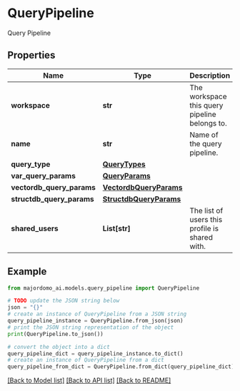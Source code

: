 # QueryPipeline

Query Pipeline

## Properties

Name | Type | Description | Notes
------------ | ------------- | ------------- | -------------
**workspace** | **str** | The workspace this query pipeline belongs to. | 
**name** | **str** | Name of the query pipeline. | 
**query_type** | [**QueryTypes**](QueryTypes.md) |  | 
**var_query_params** | [**QueryParams**](QueryParams.md) |  | [optional] 
**vectordb_query_params** | [**VectordbQueryParams**](VectordbQueryParams.md) |  | [optional] 
**structdb_query_params** | [**StructdbQueryParams**](StructdbQueryParams.md) |  | [optional] 
**shared_users** | **List[str]** | The list of users this profile is shared with. | [optional] 

## Example

```python
from majordomo_ai.models.query_pipeline import QueryPipeline

# TODO update the JSON string below
json = "{}"
# create an instance of QueryPipeline from a JSON string
query_pipeline_instance = QueryPipeline.from_json(json)
# print the JSON string representation of the object
print(QueryPipeline.to_json())

# convert the object into a dict
query_pipeline_dict = query_pipeline_instance.to_dict()
# create an instance of QueryPipeline from a dict
query_pipeline_from_dict = QueryPipeline.from_dict(query_pipeline_dict)
```
[[Back to Model list]](../README.md#documentation-for-models) [[Back to API list]](../README.md#documentation-for-api-endpoints) [[Back to README]](../README.md)


